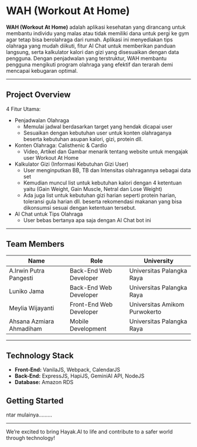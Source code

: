 # WAH (Workout At Home)

**WAH (Workout At Home)** adalah aplikasi kesehatan yang dirancang untuk membantu individu yang malas atau tidak memiliki dana untuk pergi ke gym agar tetap bisa berolahraga dari rumah. Aplikasi ini menyediakan tips olahraga yang mudah diikuti, fitur AI Chat untuk memberikan panduan langsung, serta kalkulator kalori dan gizi yang disesuaikan dengan data pengguna. Dengan penjadwalan yang terstruktur, WAH membantu pengguna mengikuti program olahraga yang efektif dan terarah demi mencapai kebugaran optimal.

---

## Project Overview

4 Fitur Utama:

 - Penjadwalan Olahraga
   - Memulai jadwal berdasarkan target yang hendak dicapai user
   - Sesuaikan dengan kebutuhan user untuk konten olahraganya beserta kebutuhan asupan kalori, gizi, protein dll.
- Konten Olahraga: Calisthenic & Cardio
   - Video, Artikel dan Gambar menarik tentang website untuk mengajak user Workout At Home
- Kalkulator Gizi (Informasi Kebutuhan Gizi User)
   - User menginputkan BB, TB dan Intensitas olahragannya sebagai data set
   - Kemudian muncul list untuk kebutuhan kalori dengan 4 ketentuan yaitu (Gain Weight, Gain Muscle, Netral dan Lose Weight)
   - Ada juga list untuk kebutuhan gizi harian seperti protein harian, toleransi gula harian dll. beserta rekomendasi makanan yang bisa dikonsumsi sesuai dengan ketentuan tersebut.
- AI Chat untuk Tips Olahraga
   - User bebas bertanya apa saja dengan AI Chat bot ini

---

## Team Members

| Name                     | Role                   | University                     |
|--------------------------|------------------------|--------------------------------|
| A.Irwin Putra Pangesti   | Back-End Web Developer | Universitas Palangka Raya      |
| Luniko Jama              | Back-End Web Developer | Universitas Palangka Raya      |
| Meylia Wijayanti         | Front-End Web Developer| Universitas Amikom Purwokerto  |
| Ahsana Azmiara Ahmadiham | Mobile Development     | Universitas Palangka Raya      |

---

## Technology Stack

- **Front-End:** VanilaJS, Webpack, CalendarJS
- **Back-End:** ExpressJS, HapiJS, GeminiAI API, NodeJS
- **Database:** Amazon RDS

## Getting Started

ntar mulainya.........

---

We’re excited to bring Hayak.AI to life and contribute to a safer world through technology!

